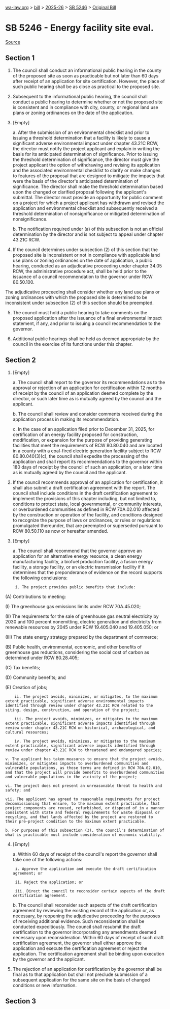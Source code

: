 [wa-law.org](/) > [bill](/bill/) > [2025-26](/bill/2025-26/) > [SB 5246](/bill/2025-26/sb/5246/) > [Original Bill](/bill/2025-26/sb/5246/1/)

# SB 5246 - Energy facility site eval.

[Source](http://lawfilesext.leg.wa.gov/biennium/2025-26/Pdf/Bills/Senate%20Bills/5246.pdf)

## Section 1
1. The council shall conduct an informational public hearing in the county of the proposed site as soon as practicable but not later than 60 days after receipt of an application for site certification. However, the place of such public hearing shall be as close as practical to the proposed site.

2. Subsequent to the informational public hearing, the council shall conduct a public hearing to determine whether or not the proposed site is consistent and in compliance with city, county, or regional land use plans or zoning ordinances on the date of the application.

3. [Empty]

    a. After the submission of an environmental checklist and prior to issuing a threshold determination that a facility is likely to cause a significant adverse environmental impact under chapter 43.21C RCW, the director must notify the project applicant and explain in writing the basis for its anticipated determination of significance. Prior to issuing the threshold determination of significance, the director must give the project applicant the option of withdrawing and revising its application and the associated environmental checklist to clarify or make changes to features of the proposal that are designed to mitigate the impacts that were the basis of the director's anticipated determination of significance. The director shall make the threshold determination based upon the changed or clarified proposal following the applicant's submittal. The director must provide an opportunity for public comment on a project for which a project applicant has withdrawn and revised the application and environmental checklist and subsequently received a threshold determination of nonsignificance or mitigated determination of nonsignificance.

    b. The notification required under (a) of this subsection is not an official determination by the director and is not subject to appeal under chapter 43.21C RCW.

4. If the council determines under subsection (2) of this section that the proposed site is inconsistent or not in compliance with applicable land use plans or zoning ordinances on the date of application, a public hearing, conducted as an adjudicative proceeding under chapter 34.05 RCW, the administrative procedure act, shall be held prior to the issuance of a council recommendation to the governor under RCW 80.50.100.

The adjudicative proceeding shall consider whether any land use plans or zoning ordinances with which the proposed site is determined to be inconsistent under subsection (2) of this section should be preempted.

5. The council must hold a public hearing to take comments on the proposed application after the issuance of a final environmental impact statement, if any, and prior to issuing a council recommendation to the governor.

6. Additional public hearings shall be held as deemed appropriate by the council in the exercise of its functions under this chapter.

## Section 2
1. [Empty]

    a. The council shall report to the governor its recommendations as to the approval or rejection of an application for certification within 12 months of receipt by the council of an application deemed complete by the director, or such later time as is mutually agreed by the council and the applicant.

    b. The council shall review and consider comments received during the application process in making its recommendation.

    c. In the case of an application filed prior to December 31, 2025, for certification of an energy facility proposed for construction, modification, or expansion for the purpose of providing generating facilities that meet the requirements of RCW 80.80.040 and are located in a county with a coal-fired electric generation facility subject to RCW 80.80.040(3)(c), the council shall expedite the processing of the application  and shall report its recommendations to the governor within 180 days of receipt by the council of such an application, or a later time as is mutually agreed by the council and the applicant.

2. If the council recommends approval of an application for certification, it shall also submit a draft certification agreement with the report. The council shall include conditions in the draft certification agreement to implement the provisions of this chapter including, but not limited to, conditions to protect state, local governmental, or community interests, or overburdened communities as defined in RCW 70A.02.010 affected by the construction or operation of the facility, and conditions designed to recognize the purpose of laws or ordinances, or rules or regulations promulgated thereunder, that are preempted or superseded pursuant to RCW 80.50.110 as now or hereafter amended.

3. [Empty]

    a. The council shall recommend that the governor approve an application for an alternative energy resource, a clean energy manufacturing facility, a biofuel production facility, a fusion energy facility, a storage facility, or an electric transmission facility if it determines that the preponderance of evidence on the record supports the following conclusions:

        i. The project provides public benefits that include:

(A) Contributions to meeting:

(I) The greenhouse gas emissions limits under RCW 70A.45.020;

(II) The requirements for the sale of greenhouse gas neutral electricity by 2030 and 100 percent nonemitting, electric generation and electricity from renewable resources by 2045 under RCW 19.405.040 and 19.405.050; or

(III) The state energy strategy prepared by the department of commerce;

(B) Public health, environmental, economic, and other benefits of greenhouse gas reductions, considering the social cost of carbon as determined under RCW 80.28.405;

(C) Tax benefits;

(D) Community benefits; and

(E) Creation of jobs;

        ii. The project avoids, minimizes, or mitigates, to the maximum extent practicable, significant adverse environmental impacts identified through review under chapter 43.21C RCW related to the siting, design, construction, and operation of the project;

        iii. The project avoids, minimizes, or mitigates to the maximum extent practicable, significant adverse impacts identified through review under chapter 43.21C RCW on historical, archaeological, and cultural resources;

        iv. The project avoids, minimizes, or mitigates to the maximum extent practicable, significant adverse impacts identified through review under chapter 43.21C RCW to threatened and endangered species;

    v. The applicant has taken measures to ensure that the project avoids, minimizes, or mitigates impacts to overburdened communities and vulnerable populations, as those terms are defined in RCW 70A.02.010, and that the project will provide benefits to overburdened communities and vulnerable populations in the vicinity of the project;

    vi. The project does not present an unreasonable threat to health and safety; and

    vii. The applicant has agreed to reasonable requirements for project decommissioning that ensure, to the maximum extent practicable, that project components are reused, refurbished, or disposed of in a manner consistent with state and federal requirements for waste disposal or recycling, and that lands affected by the project are restored to their pre-project condition to the maximum extent practicable.

    b. For purposes of this subsection (3), the council's determination of what is practicable must include consideration of economic viability.

4. [Empty]

    a. Within 60 days of receipt of the council's report the governor shall take one of the following actions:

        i. Approve the application and execute the draft certification agreement; or

        ii. Reject the application; or

        iii. Direct the council to reconsider certain aspects of the draft certification agreement.

    b. The council shall reconsider such aspects of the draft certification agreement by reviewing the existing record of the application or, as necessary, by reopening the adjudicative proceeding for the purposes of receiving additional evidence. Such reconsideration shall be conducted expeditiously. The council shall resubmit the draft certification to the governor incorporating any amendments deemed necessary upon reconsideration. Within 60 days of receipt of such draft certification agreement, the governor shall either approve the application and execute the certification agreement or reject the application. The certification agreement shall be binding upon execution by the governor and the applicant.

5. The rejection of an application for certification by the governor shall be final as to that application but shall not preclude submission of a subsequent application for the same site on the basis of changed conditions or new information.

## Section 3
